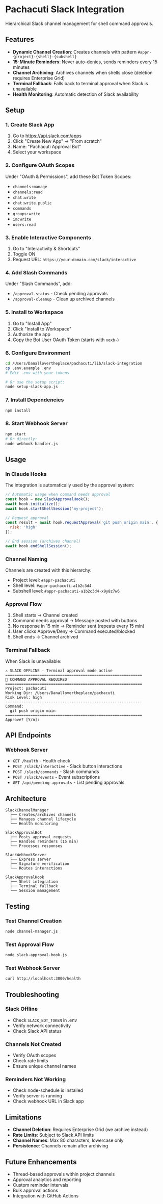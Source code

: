 # Pachacuti Slack Integration

Hierarchical Slack channel management for shell command approvals.

## Features

- **Dynamic Channel Creation**: Creates channels with pattern `#appr-{project}-{shell}-{subshell}`
- **15-Minute Reminders**: Never auto-denies, sends reminders every 15 minutes
- **Channel Archiving**: Archives channels when shells close (deletion requires Enterprise Grid)
- **Terminal Fallback**: Falls back to terminal approval when Slack is unavailable
- **Health Monitoring**: Automatic detection of Slack availability

## Setup

### 1. Create Slack App

1. Go to https://api.slack.com/apps
2. Click "Create New App" → "From scratch"
3. Name: "Pachacuti Approval Bot"
4. Select your workspace

### 2. Configure OAuth Scopes

Under "OAuth & Permissions", add these Bot Token Scopes:
- `channels:manage`
- `channels:read`
- `chat:write`
- `chat:write.public`
- `commands`
- `groups:write`
- `im:write`
- `users:read`

### 3. Enable Interactive Components

1. Go to "Interactivity & Shortcuts"
2. Toggle ON
3. Request URL: `https://your-domain.com/slack/interactive`

### 4. Add Slash Commands

Under "Slash Commands", add:
- `/approval-status` - Check pending approvals
- `/approval-cleanup` - Clean up archived channels

### 5. Install to Workspace

1. Go to "Install App"
2. Click "Install to Workspace"
3. Authorize the app
4. Copy the Bot User OAuth Token (starts with `xoxb-`)

### 6. Configure Environment

```bash
cd /Users/Danallovertheplace/pachacuti/lib/slack-integration
cp .env.example .env
# Edit .env with your tokens

# Or use the setup script:
node setup-slack-app.js
```

### 7. Install Dependencies

```bash
npm install
```

### 8. Start Webhook Server

```bash
npm start
# Or directly:
node webhook-handler.js
```

## Usage

### In Claude Hooks

The integration is automatically used by the approval system:

```javascript
// Automatic usage when command needs approval
const hook = new SlackApprovalHook();
await hook.initialize();
await hook.startShellSession('my-project');

// Request approval
const result = await hook.requestApproval('git push origin main', {
  risk: 'high'
});

// End session (archives channel)
await hook.endShellSession();
```

### Channel Naming

Channels are created with this hierarchy:
- Project level: `#appr-pachacuti`
- Shell level: `#appr-pachacuti-a1b2c3d4`
- Subshell level: `#appr-pachacuti-a1b2c3d4-x9y8z7w6`

### Approval Flow

1. Shell starts → Channel created
2. Command needs approval → Message posted with buttons
3. No response in 15 min → Reminder sent (repeats every 15 min)
4. User clicks Approve/Deny → Command executed/blocked
5. Shell ends → Channel archived

### Terminal Fallback

When Slack is unavailable:
```
⚠️ SLACK OFFLINE - Terminal approval mode active
============================================================
🔐 COMMAND APPROVAL REQUIRED
============================================================
Project: pachacuti
Working Dir: /Users/Danallovertheplace/pachacuti
Risk Level: high
------------------------------------------------------------
Command:
  git push origin main
============================================================
Approve? [Y/n]: 
```

## API Endpoints

### Webhook Server

- `GET /health` - Health check
- `POST /slack/interactive` - Slack button interactions
- `POST /slack/commands` - Slash commands
- `POST /slack/events` - Event subscriptions
- `GET /api/pending-approvals` - List pending approvals

## Architecture

```
SlackChannelManager
  ├── Creates/archives channels
  ├── Manages channel lifecycle
  └── Health monitoring

SlackApprovalBot
  ├── Posts approval requests
  ├── Handles reminders (15 min)
  └── Processes responses

SlackWebhookServer
  ├── Express server
  ├── Signature verification
  └── Routes interactions

SlackApprovalHook
  ├── Shell integration
  ├── Terminal fallback
  └── Session management
```

## Testing

### Test Channel Creation
```bash
node channel-manager.js
```

### Test Approval Flow
```bash
node slack-approval-hook.js
```

### Test Webhook Server
```bash
curl http://localhost:3000/health
```

## Troubleshooting

### Slack Offline
- Check `SLACK_BOT_TOKEN` in .env
- Verify network connectivity
- Check Slack API status

### Channels Not Created
- Verify OAuth scopes
- Check rate limits
- Ensure unique channel names

### Reminders Not Working
- Check node-schedule is installed
- Verify server is running
- Check webhook URL in Slack app

## Limitations

- **Channel Deletion**: Requires Enterprise Grid (we archive instead)
- **Rate Limits**: Subject to Slack API limits
- **Channel Names**: Max 80 characters, lowercase only
- **Persistence**: Channels remain after archiving

## Future Enhancements

- Thread-based approvals within project channels
- Approval analytics and reporting
- Custom reminder intervals
- Bulk approval actions
- Integration with GitHub Actions